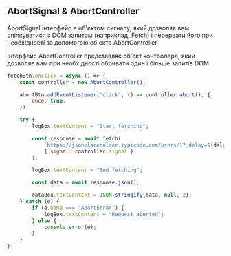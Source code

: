 ## AbortSignal & AbortController

AbortSignal інтерфейс є об'єктом сигналу, який дозволяє вам спілкуватися з DOM запитом (наприклад, Fetch) і перервати його при необхідності за допомогою об'єкта AbortController

Інтерфейс AbortController представляє об'єкт контролера, який дозволяє вам при необхідності обривати один і більше запитів DOM

```js
fetchBtn.onclick = async () => {
    const controller = new AbortController();

    abortBtn.addEventListener("click", () => controller.abort(), {
        once: true,
    });

    try {
        logBox.textContent = "Start fetching";

        const response = await fetch(
            `https://jsonplaceholder.typicode.com/users/1?_delay=${delayInput.value}`,
            { signal: controller.signal }
        );

        logBox.textContent = "End fetching";

        const data = await response.json();

        dataBox.textContent = JSON.stringify(data, null, 2);
    } catch (e) {
        if (e.name === "AbortError") {
            logBox.textContent = "Request aborted";
        } else {
            console.error(e);
        }
    }
};
```
